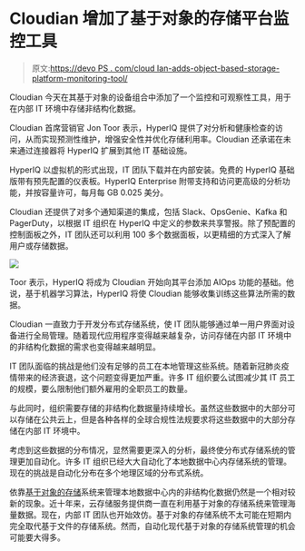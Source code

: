 # Cloudian 增加了基于对象的存储平台监控工具

> 原文:[https://devo PS . com/cloud Ian-adds-object-based-storage-platform-monitoring-tool/](https://devops.com/cloudian-adds-object-based-storage-platform-monitoring-tool/)

Cloudian 今天在其基于对象的设备组合中添加了一个监控和可观察性工具，用于在内部 IT 环境中存储非结构化数据。

Cloudian 首席营销官 Jon Toor 表示，HyperIQ 提供了对分析和健康检查的访问，从而实现预测性维护，增强安全性并优化存储利用率。Cloudian 还承诺在未来通过连接器将 HyperIQ 扩展到其他 IT 基础设施。

HyperIQ 以虚拟机的形式出现，IT 团队下载并在内部安装。免费的 HyperIQ 基础版带有预先配置的仪表板。HyperIQ Enterprise 附带支持和访问更高级的分析功能，并按容量许可，每月每 GB 0.025 美分。

Cloudian 还提供了对多个通知渠道的集成，包括 Slack、OpsGenie、Kafka 和 PagerDuty，以根据 IT 组织在 HyperIQ 中定义的参数来共享警报。除了预配置的控制面板之外，IT 团队还可以利用 100 多个数据面板，以更精细的方式深入了解用户或存储数据。

![](../Images/fbca1d0ef580f6ab874ae5be606a7296.png)

Toor 表示，HyperIQ 将成为 Cloudian 开始向其平台添加 AIOps 功能的基础。他说，基于机器学习算法，HyperIQ 将使 Cloudian 能够收集训练这些算法所需的数据。

Cloudian 一直致力于开发分布式存储系统，使 IT 团队能够通过单一用户界面对设备进行全局管理。随着现代应用程序变得越来越复杂，访问存储在内部 IT 环境中的非结构化数据的需求也变得越来越明显。

IT 团队面临的挑战是他们没有足够的员工在本地管理这些系统。随着新冠肺炎疫情带来的经济衰退，这个问题变得更加严重。许多 IT 组织要么试图减少其 IT 员工的规模，要么限制他们额外雇用的全职员工的数量。

与此同时，组织需要存储的非结构化数据量持续增长。虽然这些数据中的大部分可以存储在公共云上，但是各种各样的全球合规性法规要求将这些数据中的大部分存储在内部 IT 环境中。

考虑到这些数据的分布情况，显然需要更深入的分析，最终使分布式存储系统的管理更加自动化。许多 IT 组织已经大大自动化了本地数据中心内存储系统的管理。现在的挑战是自动化分布在多个地理区域的分布式系统。

依靠[基于对象的存储](https://en.wikipedia.org/wiki/Object_storage)系统来管理本地数据中心内的非结构化数据仍然是一个相对较新的现象。近十年来，云存储服务提供商一直在利用基于对象的存储系统来管理海量数据。现在，内部 IT 团队也开始效仿。基于对象的存储系统不太可能在短期内完全取代基于文件的存储系统。然而，自动化现代基于对象的存储系统管理的机会可能要大得多。